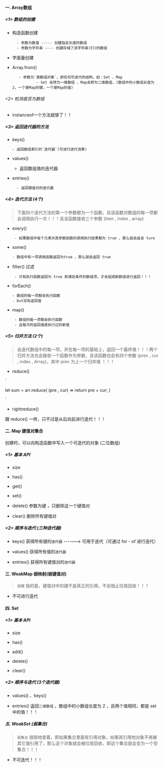 #### 一. Array数组

##### <1> 数组的创建

- 构造函数创建
  
        - 参数为数值 ----- 创建指定长度的数组
        - 参数为字符串 ---- 创建存储了该字符串(们)的数组

- 字面量创建

- Array.from()
  
         - 参数为`类数组对象`，即任何可迭代的结构，如：Set 、Map
                 - Set 会转为一维数组 、Map会转为二维数组，(数组中的小数组长度为2，一个是Map的键，一个是Map的值)

###### <2> 检测是否为数组

- instanceof一个方法就够了！！

##### <3> 返回迭代器的方法

- keys()

      - 返回数组索引的`迭代器`(可进行迭代消费)

- values()

     - 返回数组值的迭代器

- entries()

        - 返回键值对的迭代器

##### <4> 迭代方法    (4个)

> 下面四个迭代方法的第一个参数都为一个函数，且该函数对数组的每一项都会调用执行一次！！！且该函数接收三个参数 (item , index , array)

- every()

       - 如果数组中每个元素对其参数函数的调用执行结果都为 true ，那么就会返会 ture

- some()

      - 数组中有一项调用函数返回为true ，那么就会返回 true

- filter() 过滤

       - 只有执行函数返回为 true 即满足条件的数组项，才会组成新数组进行返回！！！

- forEach()

      - 数组的每一项都会执行函数
      - but没有返回值

- map()

       - 数组的每一项都会执行函数
       - 且每次的返回值是执行过的新值

##### <5> 归并方法 (2个)

> 会迭代数组中的每一项，并在每一项的基础上，返回一个最终值！！！两个归并方法也会接收一个函数作为参数，且该函数也会有四个参数 (prev , cur , index , Array)，其中 prev 为上一个归并值 ！！！



- reduce()

`

let sum = arr.reduce( (pre , cur) => return  pre + cur; )

`

- rightreduce() 

跟 reduce() 一样，只不过是从后向前进行迭代！！！



#### 二. Map 键值对集合

创建时，可以向构造函数中写入一个可迭代的对象 (二位数组)

##### <1> 基本 API

- size

- has()

- get()

- set()

- delete() 参数为键 ，只删除这一个键值对

- clear() 删除所有键值对

##### <2> 顺序与迭代   (三种迭代器)

- keys()    获得所有键的`迭代器`  ------> 可用于迭代（可通过 for - of 进行迭代）

- values()    获得所有值的`迭代器`  

- entries()      获得所有键值对的`迭代器`

#### 三. WeakMap   弱映射(弱键值对)

> `弱键` 指的是，键值对中的键不是真正的引用，不会阻止垃圾回收！！！

- 不可进行迭代



#### 四. Set

##### <1> 基本 API

- size

- has()

- add()

- delete()

- clear()

##### <2> 顺序与迭代  (3个迭代器)

- values() 、keys() 

- entries()  返回`二维数组` ，数组中的小数组长度为 2 ，且两个值相同，都是 set 中的值！！！

##### 五. WeakSet (弱集合)

> `弱集合` 弱弱地拿着，即如果集合里面有引用对象，如果其引用地对象不再被其它值引用了，那么这个对象就会被垃圾回收，即这个集合就会变为一个空集合！！！

- 不可迭代！！！






